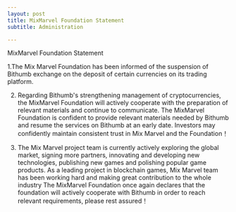 ```yaml
---
layout: post
title: MixMarvel Foundation Statement 
subtitle: Administration

---
```


MixMarvel Foundation Statement 

1.The Mix Marvel Foundation has been informed of the suspension of Bithumb exchange on the deposit of certain currencies on its trading platform. 

2. Regarding Bithumb's strengthening management of cryptocurrencies, the MixMarvel Foundation will actively cooperate with the preparation of relevant materials and continue to communicate. The MixMarvel Foundation is confident to provide relevant materials needed by Bithumb and resume the services on Bithumb at an early date. Investors may confidently maintain consistent trust in Mix Marvel and the Foundation！
   
3. The Mix Marvel project team is currently actively exploring the global market, signing more partners, innovating and developing new technologies, publishing new games and polishing popular game products. As a leading project in blockchain games, Mix Marvel team has been working hard and making great contribution to the whole industry The MixMarvel Foundation once again declares that the foundation will actively cooperate with Bithumb in order to reach relevant requirements, please rest assured！ 

